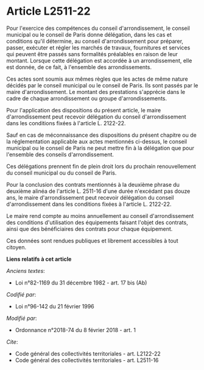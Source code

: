 # Article L2511-22

Pour l'exercice des compétences du conseil d'arrondissement, le conseil municipal ou le conseil de Paris donne délégation,
dans les cas et conditions qu'il détermine, au conseil d'arrondissement pour préparer, passer, exécuter et régler les marchés
de travaux, fournitures et services qui peuvent être passés sans formalités préalables en raison de leur montant. Lorsque
cette délégation est accordée à un arrondissement, elle est donnée, de ce fait, à l'ensemble des arrondissements.

Ces actes sont soumis aux mêmes règles que les actes de même nature décidés par le conseil municipal ou le conseil de Paris.
Ils sont passés par le maire d'arrondissement. Le montant des prestations s'apprécie dans le cadre de chaque arrondissement
ou groupe d'arrondissements.

Pour l'application des dispositions du présent article, le maire d'arrondissement peut recevoir délégation du conseil
d'arrondissement dans les conditions fixées à l'article L. 2122-22.

Sauf en cas de méconnaissance des dispositions du présent chapitre ou de la réglementation applicable aux actes mentionnés
ci-dessus, le conseil municipal ou le conseil de Paris ne peut mettre fin à la délégation que pour l'ensemble des conseils
d'arrondissement.

Ces délégations prennent fin de plein droit lors du prochain renouvellement du conseil municipal ou du conseil de Paris.

Pour la conclusion des contrats mentionnés à la deuxième phrase du deuxième alinéa de l'article L. 2511-16 d'une durée
n'excédant pas douze ans, le maire d'arrondissement peut recevoir délégation du conseil d'arrondissement dans les conditions
fixées à l'article L. 2122-22.

Le maire rend compte au moins annuellement au conseil d'arrondissement des conditions d'utilisation des équipements faisant
l'objet des contrats, ainsi que des bénéficiaires des contrats pour chaque équipement.

Ces données sont rendues publiques et librement accessibles à tout citoyen.

**Liens relatifs à cet article**

_Anciens textes_:

  - Loi n°82-1169 du 31 décembre 1982 - art. 17 bis (Ab)

_Codifié par_:

  - Loi n°96-142 du 21 février 1996

_Modifié par_:

  - Ordonnance n°2018-74 du 8 février 2018 - art. 1

_Cite_:

  - Code général des collectivités territoriales - art. L2122-22
  - Code général des collectivités territoriales - art. L2511-16
